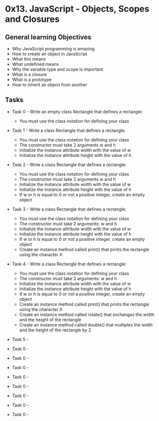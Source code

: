 # 0x13. JavaScript - Objects, Scopes and Closures

## General learning Objectives

* Why JavaScript programming is amazing
* How to create an object in JavaScript
* What this means
* What undefined means
* Why the variable type and scope is important
* What is a closure
* What is a prototype
* How to inherit an object from another

## Tasks

* Task 0 - Write an empty class Rectangle that defines a rectangle:
    - You must use the class notation for defining your class

* Task 1 - Write a class Rectangle that defines a rectangle:
    - You must use the class notation for defining your class
    - The constructor must take 2 arguments w and h
    - Initialize the instance attribute width with the value of w
    - Initialize the instance attribute height with the value of h

* Task 2 - Write a class Rectangle that defines a rectangle:
    - You must use the class notation for defining your class
    - The constructor must take 2 arguments w and h
    - Initialize the instance attribute width with the value of w
    - Initialize the instance attribute height with the value of h
    - If w or h is equal to 0 or not a positive integer, create an empty object

* Task 3 - Write a class Rectangle that defines a rectangle:
    - You must use the class notation for defining your class
    - The constructor must take 2 arguments: w and h
    - Initialize the instance attribute width with the value of w
    - Initialize the instance attribute height with the value of h
    - If w or h is equal to 0 or not a positive integer, create an empty object
    - Create an instance method called print() that prints the rectangle using the character X

* Task 4 - Write a class Rectangle that defines a rectangle:
    - You must use the class notation for defining your class
    - The constructor must take 2 arguments: w and h
    - Initialize the instance attribute width with the value of w
    - Initialize the instance attribute height with the value of h
    - If w or h is equal to 0 or not a positive integer, create an empty object
    - Create an instance method called print() that prints the rectangle using the character X
    - Create an instance method called rotate() that exchanges the width and the height of the rectangle
    - Create an instance method called double() that multiples the width and the height of the rectangle by 2

* Task 5 - 

* Task 0 - 
* Task 0 - 
* Task 0 - 
* Task 0 - 
* Task 0 - 
* Task 0 - 
* Task 0 - 
* Task 0 - 
